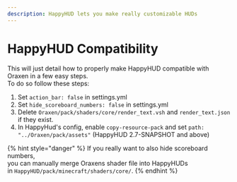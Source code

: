 ```yaml
---
description: HappyHUD lets you make really customizable HUDs
---
```


# HappyHUD Compatibility

This will just detail how to properly make HappyHUD compatible with Oraxen in a few easy steps.\
To do so follow these steps:

1. Set `action_bar: false` in settings.yml
2. Set `hide_scoreboard_numbers: false` in settings.yml
3. Delete `Oraxen/pack/shaders/core/render_text.vsh` and `render_text.json` if they exist.
4. In HappyHud's config, enable `copy-resource-pack` and set `path: "../Oraxen/pack/assets"` (HappyHUD 2.7-SNAPSHOT and
   above)

{% hint style="danger" %}
If you really want to also hide scoreboard numbers,\
you can manually merge Oraxens shader file into HappyHUDs\
in `HappyHUD/pack/minecraft/shaders/core/`.
{% endhint %}
